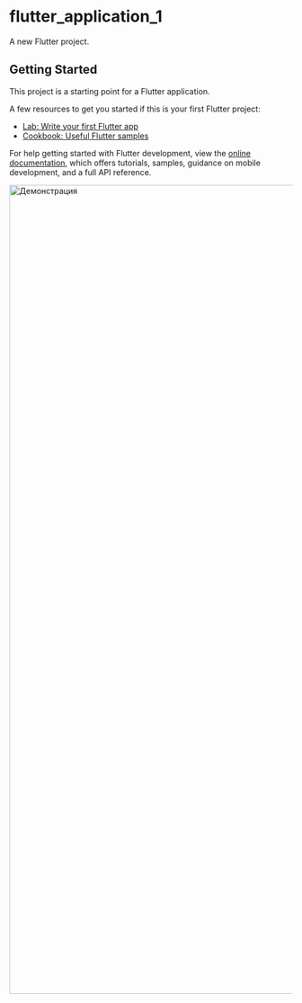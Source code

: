 # flutter_application_1

A new Flutter project.

## Getting Started

This project is a starting point for a Flutter application.

A few resources to get you started if this is your first Flutter project:

- [Lab: Write your first Flutter app](https://docs.flutter.dev/get-started/codelab)
- [Cookbook: Useful Flutter samples](https://docs.flutter.dev/cookbook)

For help getting started with Flutter development, view the
[online documentation](https://docs.flutter.dev/), which offers tutorials,
samples, guidance on mobile development, and a full API reference.

<img width="1440" alt="Демонстрация" src="https://github.com/Nazarash/kt3_flutter/assets/39878232/0a619d28-5719-4f61-ad99-41a15cf4c6e6">
